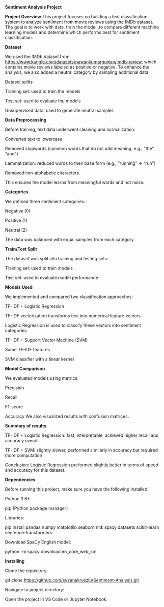 **Sentiment Analysis Project**

**Project Overview**
This project focuses on building a text classification system to analyze sentiment from movie reviews using the IMDb dataset. 
The goal is to work with data, train the model ,to compare different machine learning models and determine which performs best for sentiment classification.

**Dataset**

We used the IMDb dataset from https://www.kaggle.com/datasets/pawankumargunjan/imdb-review, which contains movie reviews labeled as positive or negative.
To enhance the analysis, we also added a neutral category by sampling additional data.

Dataset splits:

Training set: used to train the models

Test set: used to evaluate the models

Unsupervised data: used to generate neutral samples

**Data Preprocessing**

Before training, text data underwent cleaning and normalization:

Converted text to lowercase

Removed stopwords (common words that do not add meaning, e.g., “the”, “and”)

Lemmatization: reduced words to their base form (e.g., “running” → “run”)

Removed non-alphabetic characters

This ensures the model learns from meaningful words and not noise.

**Categories**

We defined three sentiment categories:

Negative (0)

Positive (1)

Neutral (2)

The data was balanced with equal samples from each category.

**Train/Test Split**

The dataset was split into training and testing sets:

Training set: used to train models

Test set: used to evaluate model performance

**Models Used**

We implemented and compared two classification approaches:

TF-IDF + Logistic Regression

TF-IDF vectorization transforms text into numerical feature vectors

Logistic Regression is used to classify these vectors into sentiment categories

TF-IDF + Support Vector Machine (SVM)

Same TF-IDF features

SVM classifier with a linear kernel

**Model Comparison**

We evaluated models using metrics:

Precision

Recall

F1-score

Accuracy
We also visualized results with confusion matrices.

**Summary of results:**

TF-IDF + Logistic Regression: fast, interpretable, achieved higher recall and accuracy overall

TF-IDF + SVM: slightly slower, performed similarly in accuracy but required more computation

Conclusion: Logistic Regression performed slightly better in terms of speed and accuracy for this dataset.

**Dependencies**

Before running this project, make sure you have the following installed:

Python 3.8+

pip (Python package manager)

Libraries:

pip install pandas numpy matplotlib seaborn nltk spacy datasets scikit-learn sentence-transformers

Download SpaCy English model:

python -m spacy download en_core_web_sm

**Installing**

Clone the repository:

git clone https://github.com/syzanakryeziu/Sentiment-Analysis.git


Navigate to project directory:

Open the project in VS Code or Jupyter Notebook.
